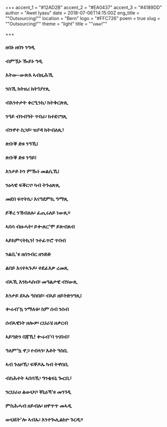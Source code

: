+++
accent_1 = "#12AD2B"
accent_2 = "#EA0437"
accent_3 = "#4189DD"
author = "Awet Iyasu"
date = 2018-07-06T14:15:00Z
eng_title = "\"Outsourcing!\""
location = "Bern"
logo = "#FFC726"
poem = true
slug = "\"Outsourcing!\""
theme = "light"
title = "\"በለጽ!\""

+++
### **ዘበኑ ዘበን ንግዲ**

### **ብምዃኑ ዀይኑ ግዲ**

### **እትው-ውጽእ ኣብዚሕኺ**

### **ንስኺ ክትዘሪ ክትገያየጺ**

### **ብእንተታት ቀርዒንኪ፡ ክትቅርጽጺ**

### **ንዓይ ብንብዓት ጥበራ፡ ከተደናግጺ**

### **ብንዋተ ስጋይ፡ ዝያዳ ክትብለጺ፣**

### **ጽቡቕ ድዩ ንዓኺ፧**

### **ጽቡቕ ድዩ ንዓይ፧**

### **እንታይ ኮን ምዀነ መልሲኺ፧**

### **ንዕላዊ ፍቕርና፡ ካብ ትጉዕጽጺ**

### **መደበ ፍኖትኪ፡ እናዓደምኪ ዓማጺ**

### **ይቕረ ንኽብለሉ፡ ፈጢሩለይ ነውጺ።**

### **ኣበሳ ብዙሓት፡ ይቊጸር’ሞ ይጽብጸብ**

### **ኣይከምናትኪን! ንተፈጥሮ ጥበብ**

### **ንልቢ'ዩ ዘሰንብር ዘንድድ**

### **ልበይ እናተኣጉዶ፡ ተደፊእዎ ረመጺ**

### **ብኣኺ እንክሓስብ፡ መዓልታዊ ብሃውጺ**

### **እንታይ ደኣሉ ዓስበይ፡ ብኣይ ዘይትድንግጺ፧**

### **ቊሩብ'ኳ ንማለቱ፡ ከም ሰብ ንሰብ**

### **ሰብኣዊነት ዘሎዎ፡ ርህራሄ ዘቃርብ**

### **ኣይግድን በጃኺ! ቊሩብ’ባ ንናበብ፣**

### **ዓለም’ኳ ዋጋ የብላን፡ እቶት ዓስቢ**

### **ኣብ ጉዕዞኺ፡ ፍቐዶኡ ካብ ትዋሰቢ**

### **ብስሕተት ኣበሳኺ፡ ዓንቂፍኒ ጐርቢ፣**

### **ንርህራሀ ልውህና፡ ቐኒዕኻ’ዩ መንገዲ**

### **ምስሕሓብ ዘይብሉ፡ ዘዋጥጥ መኣዲ**

### **ውህደት'ሎ ኣብኡ፡ እንተጐሊልክዮ ጉርዲ።**